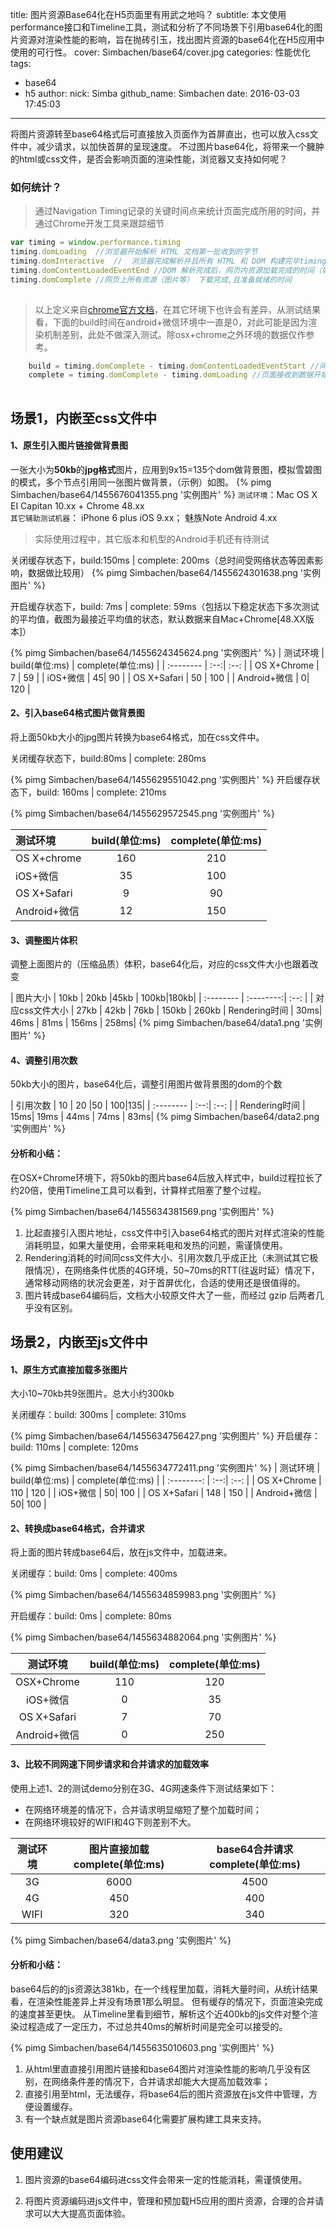 title: 图片资源Base64化在H5页面里有用武之地吗？
subtitle: 本文使用performance接口和Timeline工具，测试和分析了不同场景下引用base64化的图片资源对渲染性能的影响，旨在抛砖引玉，找出图片资源的base64化在H5应用中使用的可行性。
cover: Simbachen/base64/cover.jpg
categories: 性能优化
tags:
  - base64
  - h5
author:
  nick: Simba
  github_name: Simbachen
date: 2016-03-03 17:45:03
---

将图片资源转至base64格式后可直接放入页面作为首屏直出，也可以放入css文件中，减少请求，以加快首屏的呈现速度。 
不过图片base64化，将带来一个臃肿的html或css文件，是否会影响页面的渲染性能，浏览器又支持如何呢？

### 如何统计？
>通过Navigation Timing记录的关键时间点来统计页面完成所用的时间，并通过Chrome开发工具来跟踪细节


```javascript
var timing = window.performance.timing
timing.domLoading  //浏览器开始解析 HTML 文档第一批收到的字节
timing.domInteractive  //  浏览器完成解析并且所有 HTML 和 DOM 构建完毕timing.domContentLoadedEventStart //DOM 解析完成后，网页内资源加载开始的时间
timing.domContentLoadedEventEnd //DOM 解析完成后，网页内资源加载完成的时间（如 JS 脚本加载执行完毕）
timing.domComplete //网页上所有资源（图片等） 下载完成,且准备就绪的时间
      
```
>以上定义来自[chrome官方文档](https://developers.google.com/web/fundamentals/performance/critical-rendering-path/measure-crp?hl=zh-cn)，在其它环境下也许会有差异，从测试结果看，下面的build时间在android+微信环境中一直是0，对此可能是因为渲染机制差别，此处不做深入测试。除osx+chrome之外环境的数据仅作参考。

```javascript
	build = timing.domComplete - timing.domContentLoadedEventStart //间隔记录网页内资源加载和呈现时间。
	complete = timing.domComplete - timing.domLoading //页面接收到数据开始到呈现完毕的总时间。
	
```

## 场景1，内嵌至css文件中
#### 1、原生引入图片链接做背景图

一张大小为**50kb**的**jpg格式**图片，应用到9x15=135个dom做背景图，模拟雪碧图的模式，多个节点引用同一张图片做背景，（示例）如图。
{% pimg Simbachen/base64/1455676041355.png '实例图片' %}
`测试环境`：Mac OS X EI Capitan 10.xx + Chrome 48.xx  
`其它辅助测试机器`：  iPhone 6 plus iOS 9.xx； 魅族Note Android 4.xx
>实际使用过程中，其它版本和机型的Android手机还有待测试


关闭缓存状态下，build:150ms | complete: 200ms（总时间受网络状态等因素影响，数据做比较用）
{% pimg Simbachen/base64/1455624301638.png '实例图片' %}

开启缓存状态下，build: 7ms |  complete: 59ms（包括以下稳定状态下多次测试的平均值，截图为最接近平均值的状态，默认数据来自Mac+Chrome[48.XX版本]）

{% pimg Simbachen/base64/1455624345624.png '实例图片' %}
| 测试环境      |    build(单位:ms) | complete(单位:ms)  |
| :-------- | :--:| :--: |
| OS X+Chrome  | 7 |  59   |
| iOS+微信     |   45|  90  |
| OS X+Safari      |    50 | 100  |
| Android+微信      |   0| 120  |
#### 2、引入base64格式图片做背景图

将上面50kb大小的jpg图片转换为base64格式，加在css文件中。

关闭缓存状态下，build:80ms | complete: 280ms

{% pimg Simbachen/base64/1455629551042.png '实例图片' %}
开启缓存状态下，build: 160ms |  complete: 210ms

{% pimg Simbachen/base64/1455629572545.png '实例图片' %}


| 测试环境      |    build(单位:ms) | complete(单位:ms)  |
| :-------- | :--:| :--: |
| OS X+chrome  | 160 |  210   |
| iOS+微信     |   35|  100  |
| OS X+Safari      |    9 | 90  |
| Android+微信      |   12| 150  |


#### 3、调整图片体积
调整上面图片的（压缩品质）体积，base64化后，对应的css文件大小也跟着改变

| 图片大小     |   10kb | 20kb |45kb | 100kb|180kb|
| :-------- | :--------:| :--: |
| 对应css文件大小  | 27kb |  42kb | 76kb | 150kb | 260kb
| Rendering时间     |   30ms| 46ms | 81ms | 156ms | 258ms|
{% pimg Simbachen/base64/data1.png '实例图片' %}

#### 4、调整引用次数

50kb大小的图片，base64化后，调整引用图片做背景图的dom的个数

| 引用次数     |   10 | 20 |50 | 100|135|
| :-------- | :--:| :--: |
| Rendering时间     |   15ms| 19ms | 44ms | 74ms | 83ms|
{% pimg Simbachen/base64/data2.png '实例图片' %}

#### 分析和小结：

在OSX+Chrome环境下，将50kb的图片base64后放入样式中，build过程拉长了约20倍，使用Timeline工具可以看到，计算样式阻塞了整个过程。


{% pimg Simbachen/base64/1455634381569.png '实例图片' %}



1. 比起直接引入图片地址，css文件中引入base64格式的图片对样式渲染的性能消耗明显，如果大量使用，会带来耗电和发热的问题，需谨慎使用。
2. Rendering消耗的时间同css文件大小、引用次数几乎成正比（未测试其它极限情况），在网络条件优质的4G环境，50~70ms的RTT(往返时延）情况下，通常移动网络的状况会更差，对于首屏优化，合适的使用还是很值得的。
3. 图片转成base64编码后，文档大小较原文件大了一些，而经过 gzip 后两者几乎没有区别。



## 场景2，内嵌至js文件中

#### 1、原生方式直接加载多张图片

大小10~70kb共9张图片。总大小约300kb

关闭缓存：build: 300ms |  complete: 310ms

{% pimg Simbachen/base64/1455634756427.png '实例图片' %}
开启缓存：build: 110ms |  complete: 120ms

{% pimg Simbachen/base64/1455634772411.png '实例图片' %}
| 测试环境      |    build(单位:ms) | complete(单位:ms)  |
| :--------: | :--:| :--: |
| OS X+Chrome  | 110 |  120   |
| iOS+微信     |   50|  100  |
| OS X+Safari      |    148 | 150  |
| Android+微信      |   50| 100  |

#### 2、转换成base64格式，合并请求

将上面的图片转成base64后，放在js文件中，加载进来。

关闭缓存：build: 0ms |  complete: 400ms

{% pimg Simbachen/base64/1455634859983.png '实例图片' %}

开启缓存：build: 0ms |  complete: 80ms

{% pimg Simbachen/base64/1455634882064.png '实例图片' %}

| 测试环境      |    build(单位:ms) | complete(单位:ms)  |
| :--------: | :--:| :--: |
| OSX+Chrome  | 110 |  120   |
| iOS+微信     |   0|  35  |
| OS X+Safari      |    7 | 70  |
| Android+微信      |   0| 250  |
#### 3、比较不同网速下同步请求和合并请求的加载效率
使用上述1、2的测试demo分别在3G、4G网速条件下测试结果如下：

- 在网络环境差的情况下，合并请求明显缩短了整个加载时间；
- 在网络环境较好的WIFI和4G下则差别不大。

| 测试环境    | 图片直接加载 complete(单位:ms)   | base64合并请求 complete(单位:ms)   |
| :--------: | :--: | :--:|
| 3G         | 6000 | 4500 |
| 4G         |   450 | 400 |
| WIFI       |   320 | 340 |
{% pimg Simbachen/base64/data3.png '实例图片' %}
#### 分析和小结：
base64后的的js资源达381kb，在一个线程里加载，消耗大量时间，从统计结果看，在渲染性能差异上并没有场景1那么明显。
但有缓存的情况下，页面渲染完成的速度甚至更快。
从Timeline里看到细节，解析这个近400kb的js文件对整个渲染过程造成了一定压力，不过总共40ms的解析时间是完全可以接受的。


{% pimg Simbachen/base64/1455635010603.png '实例图片' %}

1. 从html里直直接引用图片链接和base64图片对渲染性能的影响几乎没有区别，在网络条件差的情况下，合并请求却能大大提高加载效率；
2.  直接引用至html，无法缓存，将base64后的图片资源放在js文件中管理，方便设置缓存。
3.  有一个缺点就是图片资源base64化需要扩展构建工具来支持。

## 使用建议
1. 图片资源的base64编码进css文件会带来一定的性能消耗，需谨慎使用。

2. 将图片资源编码进js文件中，管理和预加载H5应用的图片资源，合理的合并请求可以大大提高页面体验。
